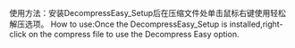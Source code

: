 使用方法：安装DecompressEasy_Setup后在压缩文件处单击鼠标右键使用轻松解压选项。
How to use:Once the DecompressEasy_Setup is installed,right-click on the compress file to use the Decompress Easy option.
